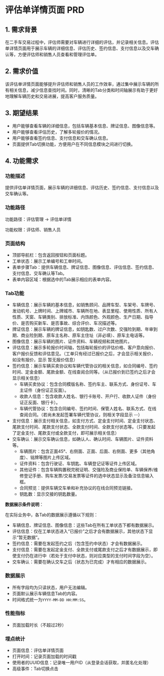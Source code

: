 # 评估单详情页面 PRD

## 1. 需求背景

在二手车交易过程中，评估师需要对车辆进行详细的评估，并记录相关信息。评估单详情页面用于展示车辆的详细信息、评估历史、签约信息、支付信息以及交车确认等，方便评估师和销售人员查看和管理评估单。

## 2. 需求价值

该评估单详情页面能够提升评估师和销售人员的工作效率，通过集中展示车辆的所有相关信息，减少信息查找时间。同时，清晰的Tab分类和时间轴展示有助于更好地理解车辆历史和交易进展，提高客户服务质量。

## 3. 期望结果

- 用户能够查看车辆的详细信息，包括车辆基本信息、牌证信息、图像信息等。
- 用户能够查看评估历史，了解多轮报价的情况。
- 用户能够查看签约信息、支付信息和交车确认信息。
- 页面提供Tab切换功能，方便用户在不同信息模块之间进行切换。

## 4. 功能需求

### 功能描述

提供评估单详情页面，展示车辆的详细信息、评估历史、签约信息、支付信息以及交车确认等。

### 功能路径

功能路径：评估管理 -> 评估单详情

功能权限：评估师、销售人员

### 页面结构

- 顶部导航栏：包含返回按钮和页面标题。
- 工单状态：展示工单编号和工单时间。
- 表单步骤Tab：提供车辆信息、牌证信息、图像信息、评估信息、签约信息、支付信息、交车确认等Tab。
- 表单内容区域：根据选中的Tab展示相应的表单内容。

### Tab功能

- 车辆信息：展示车辆的基本信息，如销售顾问、品牌车型、车架号、车牌号、发动机号、上牌时间、上牌城市、车辆所在地、表显里程、使用性质、所有人性质、天窗、车辆类别、排放标准、内饰颜色、外观颜色、生产日期、指导价、是否购买新车、是否事故、综合评价、车况描述等。
- 牌证信息：展示车辆的牌证信息，如钥匙数、过户次数、交强险到期、年审到期、商业险到期、原车主名称、原车主住址（非必填）、原车主电话等。
- 图像信息：展示车辆的图片、证件资料、车辆视频和其他图片。
- 评估信息：展示多轮报价时间轴，包括每轮报价的评估价格、客户意向报价、客户报价反馈和评估意见。（工单只有经过已报价之后，才会显示相关报价，如没有报价，显示 暂无报价信息）
- 签约信息：展示车辆买卖协议和车辆代管协议的相关信息，如合同编号、签约时间、定金金额、尾款金额、在线查阅合同等。（从已报价到已签约之后才会显示相关信息）
  - 车辆买卖协议：包含合同模版名称、签约车主、联系方式、身份证号、车主证件（身份证正反面）。
  - 收款人信息：包含收款人姓名、银行卡账号、开户行、收款人证件（身份证正反面、银行卡）。
  - 车辆代管协议：包含合同编号、签约时间、保管人姓名、联系方式、在线查阅合同。（若尚未发起签署车辆代管协议，则相关字段显示 --）
- 支付信息：展示支付相关信息，如支付方式、定金支付时间、定金支付状态、尾款支付时间、尾款支付状态、全款支付时间、全款支付状态等。（只要发起了定金支付、尾款支付或全款支付，即可展示相关信息）
- 交车确认：展示交车确认信息，如确认人、确认时间、车辆图片、证件资料等。
  - 车辆图片：包含正面45°、右侧面、正面、后面、右侧面、更多（其他角度）、铭牌等图片上传区域。
  - 证件资料：包含行驶证、车钥匙、车辆登记证等证件上传区域。
  - 其他证件：包含车辆购置税完税证明、交强险及商业保险单、车辆保养/维修登记手册、购车发票/交易发票等证件的选中状态显示及备注信息输入框。
  - 合同预览：提供车辆交车单和补充协议的在线合同预览链接。
  - 钥匙数：显示交接的钥匙数量。

**数据展示条件说明**：

在实际业务中，各Tab的数据展示遵循以下规则：

- 车辆信息、牌证信息、图像信息：这些Tab在所有工单状态下都有数据展示。
- 评估信息：仅在工单状态进入“已报价”之后才会有数据展示，其他状态下显示“暂无数据”。
- 签约信息：需要在发起签约之后（包含签约中状态）才会有数据展示。
- 支付信息：需要在发起定金支付、全款支付或尾款支付之后才有数据展示，即使支付仍在进行中（若处于支付中状态，则对应类型的支付时间字段为空）。
- 交车确认：需要在确认交车之后（状态为已完成）才有相应的数据展示。

### 数据展示

- 所有字段均为只读状态，用户无法编辑。
- 页面默认展示车辆信息Tab的内容。
- 时间格式统一为`YYYY-MM-DD HH:MM:SS`。

### 性能指标

- 页面加载时长（不超过2秒）

### 埋点统计

- 页面信息：评估单详情页面
- 打开时间：记录页面加载的时间戳
- 使用者的UUID信息：记录唯一用户ID（从登录会话获取，并匿名化处理）
- 高级事件：Tab切换点击